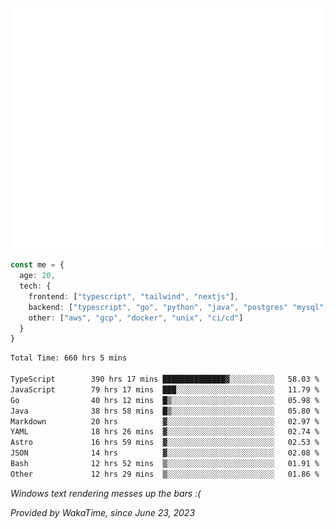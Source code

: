 ![Metrics](/github-metrics.svg)

```ts
const me = {
  age: 20,
  tech: {
    frontend: ["typescript", "tailwind", "nextjs"],
    backend: ["typescript", "go", "python", "java", "postgres" "mysql", "redis"],
    other: ["aws", "gcp", "docker", "unix", "ci/cd"]
  }
}
```

<!--START_SECTION:waka-->

```txt
Total Time: 660 hrs 5 mins

TypeScript        390 hrs 17 mins ██████████████▓░░░░░░░░░░   58.03 %
JavaScript        79 hrs 17 mins  ███░░░░░░░░░░░░░░░░░░░░░░   11.79 %
Go                40 hrs 12 mins  █▒░░░░░░░░░░░░░░░░░░░░░░░   05.98 %
Java              38 hrs 58 mins  █▒░░░░░░░░░░░░░░░░░░░░░░░   05.80 %
Markdown          20 hrs          ▓░░░░░░░░░░░░░░░░░░░░░░░░   02.97 %
YAML              18 hrs 26 mins  ▓░░░░░░░░░░░░░░░░░░░░░░░░   02.74 %
Astro             16 hrs 59 mins  ▓░░░░░░░░░░░░░░░░░░░░░░░░   02.53 %
JSON              14 hrs          ▓░░░░░░░░░░░░░░░░░░░░░░░░   02.08 %
Bash              12 hrs 52 mins  ▒░░░░░░░░░░░░░░░░░░░░░░░░   01.91 %
Other             12 hrs 29 mins  ▒░░░░░░░░░░░░░░░░░░░░░░░░   01.86 %
```

<!--END_SECTION:waka-->

*Windows text rendering messes up the bars :(*

*Provided by WakaTime, since June 23, 2023*

